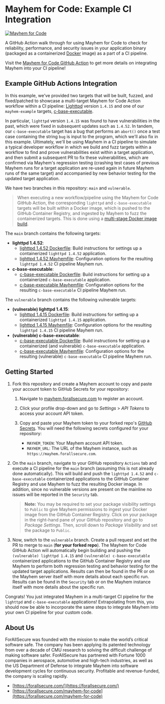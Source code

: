 # Mayhem for Code: Example CI Integration

[![Mayhem for Code](https://drive.google.com/uc?export=view&id=1JXEbfCDMMwwnDaOgs5-XlPWQwZR93fv4)](http://mayhem.forallsecure.com/)

A GitHub Action walk through for using Mayhem for Code to check for reliability, performance, and security issues in your application binary (packaged as a containerized [Docker](https://docs.docker.com/get-started/overview/) image) as a part of a CI pipeline.

Visit the [Mayhem for Code GitHub Action](https://github.com/ForAllSecure/mcode-action/) to get more details on integrating Mayhem into your CI pipeline!

## Example GitHub Actions Integration

In this example, we've provided two targets that will be built, fuzzed, and fixed/patched to showcase a multi-target Mayhem for Code Action workflow within a CI pipeline: [Lighttpd](https://www.lighttpd.net/) version `1.4.15` and one of our `mayhem-example` targets, [c-base-executable](https://github.com/ForAllSecure/mayhem-examples/tree/main/c/base-executable/c-base-executable).

In particular, `lighttpd` version `1.4.15` was found to have vulnerabilities in the past, which were fixed in subsequent updates such as `1.4.52`. In tandem, our `c-base-executable` target has a bug that performs an `abort()` once a test case containing the string `bug` is input to the program, which we'll also fix in this example. Ultimately, we'll be using Mayhem in a CI pipeline to simulate a typical developer workflow in which we build and fuzz targets within a workflow to find and prove vulnerabilities exist within a target application, and then submit a subsequent PR to fix these vulnerabilities, which are confirmed via Mayhem's regression testing (crashing test cases of previous Mayhem runs for a target application are re-used again in future Mayhem runs of the same target) and accompanied by new behavior testing for the updated target application.

We have two branches in this repository: `main` and `vulnerable`.

> When executing a new workflow/pipeline using the Mayhem for Code GitHub Action, the corresponding `lighttpd` and `c-base-executable` targets will be built within a Docker image, which is pushed to the GitHub Container Registry, and ingested by Mayhem to fuzz the containerized targets. This is done using a [multi-stage Docker image build](https://docs.docker.com/build/building/multi-stage/).

The `main` branch contains the following targets:

* **lighttpd 1.4.52**:
    * [lighttpd 1.4.52 Dockerfile](https://github.com/ForAllSecure/mcode-action-examples/blob/main/mayhem/Dockerfile): Build instructions for settings up a containerized `lighttpd 1.4.52` application.
    * [lighttpd 1.4.52 Mayhemfile](https://github.com/ForAllSecure/mcode-action-examples/blob/main/mayhem/Mayhemfile.lighttpd): Configuration options for the resulting `lighttpd 1.4.52` CI pipeline Mayhem run.
* **c-base-executable**:
    * [c-base-executable Dockerfile](https://github.com/ForAllSecure/mcode-action-examples/blob/main/mayhem/Dockerfile): Build instructions for setting up a containerized `c-base-executable` application.
    * [c-base-executable Mayhemfile](https://github.com/ForAllSecure/mcode-action-examples/blob/main/mayhem/Mayhemfile.mayhemit): Configuration options for the resulting `c-base-executable` CI pipeline Mayhem run.

The `vulnerable` branch contains the following vulnerable targets:

* **(vulnerable) lighttpd 1.4.15**:
    * [lighttpd 1.4.15 Dockerfile](https://github.com/ForAllSecure/mcode-action-examples/blob/vulnerable/mayhem/Dockerfile): Build instructions for setting up a containerized `lighttpd 1.4.15` application.
    * [lighttpd 1.4.15 Mayhemfile](https://github.com/ForAllSecure/mcode-action-examples/blob/vulnerable/mayhem/Mayhemfile.lighttpd): Configuration options for the resulting `lighttpd 1.4.15` CI pipeline Mayhem run.
* **(vulnerable) c-base-executable**:
    * [c-base-executable Dockerfile](https://github.com/ForAllSecure/mcode-action-examples/blob/vulnerable/mayhem/Dockerfile): Build instructions for setting up a containerized (and vulnerable) `c-base-executable` application.
    * [c-base-executable Mayhemfile](https://github.com/ForAllSecure/mcode-action-examples/blob/vulnerable/mayhem/Mayhemfile.mayhemit): Configuration options for the resulting (vulnerable) `c-base-executable` CI pipeline Mayhem run.

## Getting Started

1. Fork this repository and create a Mayhem account to copy and paste your account token to GitHub Secrets for your repository:

    1. Navigate to [mayhem.forallsecure.com](https://mayhem.forallsecure.com/) to register an account.

    2. Click your profile drop-down and go to *Settings* > *API Tokens* to access your account API token.

    3. Copy and paste your Mayhem token to your forked repo's [GitHub Secrets](https://docs.github.com/en/actions/security-guides/encrypted-secrets#creating-encrypted-secrets-for-an-organization). You will need the following secrets configured for your repository:

        * `MAYHEM_TOKEN`: Your Mayhem account API token.
        * `MAYHEM_URL`: The URL of the Mayhem instance, such as `https://mayhem.forallsecure.com`.

2. On the `main` branch, navigate to your GitHub repository `Actions` tab and execute a CI pipeline for the `main` branch (assuming this is not already done automatically). This will build and push the `lighttpd 1.4.52` and `c-base-executable` containerized applications to the GitHub Container Registry and use Mayhem to fuzz the resulting Docker image. In addition, since no vulnerable versions are present on the mainline no issues will be reported in the `Security` tab.

    > **Note:** You may be required to set your package visibility settings to `Public` to give Mayhem permissions to ingest your Docker image from the GitHub Container Registry. Click on your package in the right-hand pane of your GitHub repository and go to *Package Settings*. Then, scroll down to *Package Visibility* and set the package to `Public`.

3. Now, switch to the `vulnerable` branch. Create a pull request and set the PR to merge to `main` (**for your forked repo**). The Mayhem for Code GitHub Action will automatically begin building and pushing the `(vulnerable) lighttpd 1.4.15` and `(vulnerable) c-base-executable` containerized applications to the GitHub Container Registry and use Mayhem to perform both regression testing and behavior testing for the updated target applications. Results can then be found in the PR or on the Mayhem server itself with more details about each specific run. Results can be found in the `Security` tab or on the Mayhem instance itself with more details about the specific run.

Congrats! You just integrated Mayhem in a multi-target CI pipeline for the `lighttpd` and `c-base-executable` applications! Extrapolating from this, you should now be able to incorporate the same steps to integrate Mayhem into your own CI pipeline for your custom code.

## About Us

ForAllSecure was founded with the mission to make the world’s critical software safe. The company has been applying its patented technology from over a decade of CMU research to solving the difficult challenge of making software safer. ForAllSecure has partnered with Fortune 1000 companies in aerospace, automotive and high-tech industries, as well as the US Department of Defense to integrate Mayhem into software development cycles for continuous security. Profitable and revenue-funded, the company is scaling rapidly.

* [https://forallsecure.com/](https://forallsecure.com/)
* [https://forallsecure.com/mayhem-for-code](https://forallsecure.com/mayhem-for-code)
